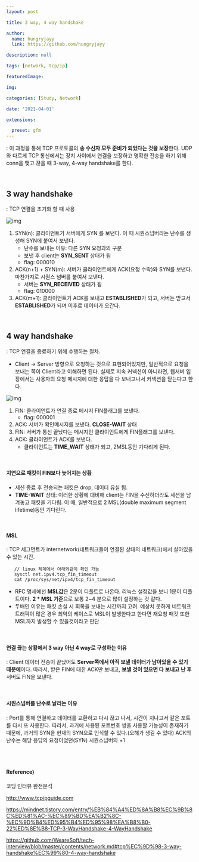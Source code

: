 ```yaml
---
layout: post

title: 3 way, 4 way handshake

author: 
  name: hungryjayy
  link: https://github.com/hungryjayy

description: null

tags: [network, tcp/ip]

featuredImage: 

img: 

categories: [Study, Network]

date: '2021-04-01'

extensions:

  preset: gfm
---
```


: 이 과정을 통해 TCP 프로토콜의 **송 수신자 모두 준비가 되었다는 것을 보장**한다. UDP와 다르게 TCP 통신에서는 장치 사이에서 연결을 보장하고 명확한 전송을 하기 위해 conn을 맺고 끊을 때 3-way, 4-way handshake를 한다.

<br>

## 3 way handshake

: TCP 연결을 초기화 할 때 사용 

![img](https://hungryjayy.github.io/assets/img/Network/tcpopen3way.png)

1. SYN(n): 클라이언트가 서버에게 SYN 를 보낸다. 이 때 시퀀스넘버라는 난수를 생성해 SYN에 붙여서 보낸다.
   * 난수를 보내는 이유: 다른 SYN 요청과의 구분
   * 보낸 후 client는 **SYN_SENT** 상태가 됨
   * flag: 000010
2. ACK(n+1) + SYN(m): 서버가 클라이언트에게 ACK(요청 수락)와 SYN를 보낸다. 마찬가지로 시퀀스 넘버를 붙여서 보낸다.
   * 서버는 **SYN_RECEIVED** 상태가 됨 
   * flag: 010000
3. ACK(m+1): 클라이언트가 ACK를 보내고 **ESTABLISHED**가 되고, 서버는 받고서 **ESTABLISHED**가 되며 이후로 데이터가 오간다.

<br>

## 4 way handshake

: TCP 연결을 종료하기 위해 수행하는 절차.

* Client -> Server 방향으로 요청하는 것으로 표현되어있지만, 일반적으로 요청을 보내는 쪽이 Client라고 이해하면 된다. 실제로 지속 커넥션이 아니라면, 웹서버 입장에서는 사용자의 요청 메시지에 대한 응답을 다 보내고나서 커넥션을 닫는다고 한다.

![img](https://hungryjayy.github.io/assets/img/Network/tcpclose.png)

1. FIN: 클라이언트가 연결 종료 메시지 FIN플래그를 보낸다.
   * flag: 000001
2. ACK: 서버가 확인메시지를 보낸다. **CLOSE-WAIT** 상태
3. FIN: 서버가 통신 끝났다는 메시지인 클라이언트에게 FIN플래그를 보낸다.
4. ACK: 클라이언트가 ACK를 보낸다.
   * 클라이언트는 **TIME_WAIT** 상태가 되고, 2MSL동안 기다리게 된다.

<br>

#### 지연으로 패킷이 FIN보다 늦어지는 상황

* 세션 종료 후 전송되는 패킷은 drop, 데이터 유실 됨.
* **TIME-WAIT** 상태: 이러한 상황에 대비해 client는 FIN을 수신하더라도 세션을 남겨놓고 패킷을 기다림. 이 때, 일반적으로 2 MSL(double maximum segment lifetime)동안 기다린다.

<br>

#### MSL

: TCP 세그먼트가 internetwork(네트워크들이 연결된 상태의 네트워크)에서 살아있을 수 있는 시간.

```shell
   // linux 체계에서 아래와같이 확인 가능
   sysctl net.ipv4.tcp_fin_timeout
   cat /proc/sys/net/ipv4/tcp_fin_timeout
```

* RFC 명세에선 **MSL값**은 2분이 디폴트로 나온다. 리눅스 설정값을 보니 1분이 디폴트이다. **2 * MSL 기준**으로 보통 2~4 분으로 많이 설정하는 것 같다.
* 두배인 이유는 패킷 손실 시 회복을 보내는 시간까지 고려. 예상치 못하게 네트워크 트래픽이 많은 경우 최악의 케이스로 MSL이 발생한다고 한다면 재요청 패킷 또한 MSL까지 발생할 수 있을것이라고 판단

<br>

#### 연결 끊는 상황에서 3 way 아닌 4 way로 구성하는 이유

: Client 데이터 전송이 끝났어도 **Server쪽에서 아직 보낼 데이터가 남아있을 수 있기 때문에**이다. 따라서, 받은 FIN에 대한 ACK만 보내고, **보낼 것이 있으면 다 보내고 난 후** 서버도 FIN을 보낸다.

<br>

#### 시퀀스넘버를 난수로 날리는 이유

: Port를 통해 연결하고 데이터를 교환하고 다시 끊고 나서, 시간이 지나고서 같은 포트를 다시 또 사용한다. 따라서, 과거에 사용된 포트번호 쌍을 사용할 가능성이 존재하기 때문에, 과거의 SYN을 현재의 SYN으로 인식할 수 있다.(오해가 생길 수 있다) ACK의 난수는 해당 응답의 요청이었던(SYN) 시퀀스넘버의 +1

<br><br>

#### Reference)

코딩 인터뷰 완전분석

http://www.tcpipguide.com

https://mindnet.tistory.com/entry/%EB%84%A4%ED%8A%B8%EC%9B%8C%ED%81%AC-%EC%89%BD%EA%B2%8C-%EC%9D%B4%ED%95%B4%ED%95%98%EA%B8%B0-22%ED%8E%B8-TCP-3-WayHandshake-4-WayHandshake

https://github.com/WeareSoft/tech-interview/blob/master/contents/network.md#tcp%EC%9D%98-3-way-handshake%EC%99%80-4-way-handshake